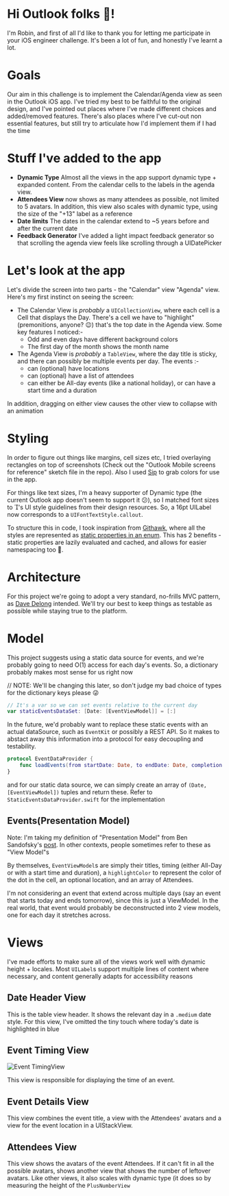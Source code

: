 # Hi Outlook folks 👋!

I'm Robin, and first of all I'd like to thank you for letting me participate in your iOS engineer challenge. It's been a lot of fun, and honestly I've learnt a lot.


# Goals

Our aim in this challenge is to implement the Calendar/Agenda view as seen in the Outlook iOS app. I've tried my best to be faithful to the original design, and I've pointed out places where I've made different choices and added/removed features. There's also places where I've cut-out non essential features, but still try to articulate how I'd implement them if I had the time

# Stuff I've added to the app

- **Dynamic Type** Almost all the views in the app support dynamic type + expanded content. From the calendar cells to the labels in the agenda view.
- **Attendees View** now shows as many attendees as possible, not limited to 5 avatars. In addition, this view also scales with dynamic type, using the size of the "+13" label as a reference
- **Date limits** The dates in the calendar extend to ~5 years before and after the current date
- **Feedback Generator** I've added a light impact feedback generator so that scrolling the agenda view feels like scrolling through a UIDatePicker

# Let's look at the app

Let's divide the screen into two parts - the "Calendar" view "Agenda" view. Here's my first instinct on seeing the screen:

- The Calendar View is _probably_ a `UICollectionView`, where each cell is a Cell that displays the Day. There's a cell we have to "highlight" (premonitions, anyone? 😉) that's the top date in the Agenda view. Some key features I noticed:-
  - Odd and even days have different background colors
  - The first day of the month shows the month name
- The Agenda View is _probably_ a `TableView`, where the day title is sticky, and there can possibly be multiple events per day. The events :-
  - can (optional) have locations
  - can (optional) have a list of attendees
  - can either be All-day events (like a national holiday), or can have a start time and a duration

In addition, dragging on either view causes the other view to collapse with an animation

# Styling

In order to figure out things like margins, cell sizes etc, I tried overlaying rectangles on top of screenshots (Check out the "Outlook Mobile screens for reference" sketch file in the repo). Also I used [Sip](http://sipapp.io) to grab colors for use in the app.

For things like text sizes, I'm a heavy supporter of Dynamic type (the current Outlook app doesn't seem to support it 😕), so I matched font sizes to 's UI style guidelines from their design resources. So, a 16pt UILabel now corresponds to a `UIFontTextStyle.callout`.

To structure this in code, I took inspiration from [Githawk](https://github.com/GitHawkApp/GitHawk), where all the styles are represented as [static properties in an enum](https://github.com/GitHawkApp/GitHawk/blob/master/Classes/Views/Styles.swift). This has 2 benefits - static properties are lazily evaluated and cached, and allows for easier namespacing too 🎉.

# Architecture

For this project we're going to adopt a very standard, no-frills MVC pattern, as [Dave Delong](https://davedelong.com/blog/2017/11/06/a-better-mvc-part-1-the-problems/) intended. We'll try our best to keep things as testable as possible while staying true to the platform.


# Model

This project suggests using a static data source for events, and we're probably going to need O(1) access for each day's events. So, a dictionary probably makes most sense for us right now

// NOTE: We'll be changing this later, so don't judge my bad choice of types for the dictionary keys please 😜 

```swift
// It's a var so we can set events relative to the current day
var staticEventsDataSet: [Date: [EventViewModel]] = [:]

```

In the future, we'd probably want to replace these static events with an actual dataSource, such as `EventKit` or possibly a REST API. So it makes to abstact away this information into a protocol for easy decoupling and testability.

```swift
protocol EventDataProvider {
	func loadEvents(from startDate: Date, to endDate: Date, completion: @escaping ([(Date, [EventViewModel])]) -> Void)
}
```

and for our static data source, we can simply create an array of `(Date, [EventViewModel])` tuples and return these. Refer to `StaticEventsDataProvider.swift` for the implementation


## Events(Presentation Model)

Note: I'm taking my definition of "Presentation Model" from Ben Sandofsky's [post](https://medium.com/@sandofsky/the-presentation-model-6aeaaab607a0). In other contexts, people sometimes refer to these as "View Model"s

By themselves, `EventViewModel`s are simply their titles, timing (either All-Day or with a start time and duration), a `highlightColor` to represent the color of the dot in the cell, an optional location, and an array of Attendees.

I'm not considering an event that extend across multiple days (say an event that starts today and ends tomorrow), since this is just a ViewModel. In the real world, that event would probably be deconstructed into 2 view models, one for each day it stretches across.


# Views

I've made efforts to make sure all of the views work well with dynamic height + locales. Most `UILabel`s support multiple lines of content where necessary, and content generally adapts for accessibility reasons

## Date Header View

This is the table view header. It shows the relevant day in a `.medium` date style. For this view, I've omitted the tiny touch where today's date is highlighted in blue

## Event Timing View

![Event TimingView](./Assets/EventTimingView/)

This view is responsible for displaying the time of an event. 

## Event Details View

This view combines the event title, a view with the Attendees' avatars and a view for the event location in a UIStackView.

## Attendees View

This view shows the avatars of the event Attendees. If it can't fit in all the possible avatars, shows another view that shows the number of leftover avatars. Like other views, it also scales with dynamic type (it does so by measuring the height of the `PlusNumberView`






